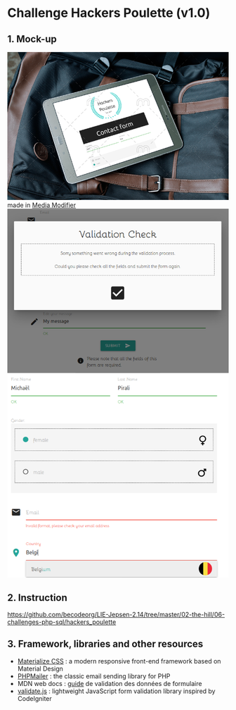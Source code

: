 # Challenge Hackers Poulette (v1.0)
## 1. Mock-up
![alt text][mockup]
<br>made in [Media Modifier][media-modifier]<br>
![alt text][mockup-modal]
![alt text][mockup-validation]

## 2. Instruction
https://github.com/becodeorg/LIE-Jepsen-2.14/tree/master/02-the-hill/06-challenges-php-sql/hackers_poulette

## 3. Framework, libraries and other resources
- [Materialize CSS][materialize] : a modern responsive front-end framework based on Material Design
- [PHPMailer][phpmailer] : the classic email sending library for PHP
- MDN web docs : [guide][MDN-valid-form] de validation des données de formulaire
- [validate.js][validate-js] : lightweight JavaScript form validation library inspired by CodeIgniter

[mockup]: ./src/img/mock-up.png "Mock-up Hackers Poulette Contact form on Samsung Tab"
[mockup-modal]: ./src/img/mock-up-modal.png "Mock-up Hackers Poulette Contact form modal with error message"
[mockup-validation]: ./src/img/mock-up-validation.png "Mock-up Hackers Poulette Contact form live validation for each field with helper text, invalid red colour and valid green colour"

[media-modifier]: https://mediamodifier.com/mockups/all
[materialize]: https://materializecss.com/
[phpmailer]: https://github.com/PHPMailer/PHPMailer
[MDN-valid-form]: https://developer.mozilla.org/fr/docs/Web/Guide/HTML/Formulaires/Validation_donnees_formulaire
[validate-js]: http://rickharrison.github.io/validate.js/
